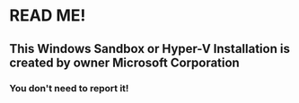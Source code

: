 # READ ME!

## This Windows Sandbox or Hyper-V Installation is created by owner Microsoft Corporation

### You don't need to report it!
